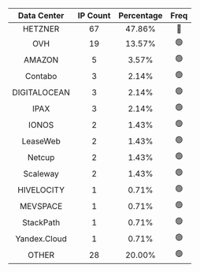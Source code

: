 | Data Center | IP Count | Percentage | Freq |
|:------------:|:--------:|:-----------:|:-----:|
| HETZNER | 67 | 47.86% | 🔴 |
| OVH | 19 | 13.57% | 🟢 |
| AMAZON | 5 | 3.57% | 🟢 |
| Contabo | 3 | 2.14% | 🟢 |
| DIGITALOCEAN | 3 | 2.14% | 🟢 |
| IPAX | 3 | 2.14% | 🟢 |
| IONOS | 2 | 1.43% | 🟢 |
| LeaseWeb | 2 | 1.43% | 🟢 |
| Netcup | 2 | 1.43% | 🟢 |
| Scaleway | 2 | 1.43% | 🟢 |
| HIVELOCITY | 1 | 0.71% | 🟢 |
| MEVSPACE | 1 | 0.71% | 🟢 |
| StackPath | 1 | 0.71% | 🟢 |
| Yandex.Cloud | 1 | 0.71% | 🟢 |
| OTHER | 28 | 20.00% | 🟢 |